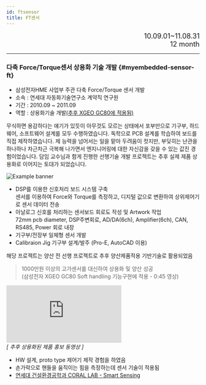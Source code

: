 ```yaml
---
id: ftsensor
title: FT센서
---
```


<div align="right">
  <font size="4">
    10.09.01~11.08.31 <br/>
		12 month
  </font>
</div>

---

### 다축 Force/Torque센서 상용화 기술 개발 {#myembedded-sensor-ft}

* 삼성전자HME 사업부 주관 다축 Force/Torque 센서 개발
* 소속 : 연세대 자동화기술연구소 계약직 연구원
* 기간 : 2010.09 ~ 2011.09
* 역할 : 상용화기술 개발[(추후 XGEO GC80에 적용됨)](https://www.youtube.com/watch?v=eEmyj61OwYo)

무식하면 용감하다는 얘기가 있듯이 아무것도 모르는 상태에서 포부만으로 기구부, 하드웨어, 소프트웨어 설계를 모두 수행하였습니다. 독학으로 PCB 설계를 학습하여 보드를 직접 제작하였습니다. 제 능력을 넘어서는 일을 맡아 두려움이 컷지만, 부딪히는 난관을 하나하나 차근차근 극복해 나가면서 엔지니어링에 대한 자신감을 갖을 수 있는 값진 경험이었습니다. 담임 교수님과 함게 진행한 선행기술 개발 프로젝트는 추후 실제 제품 상용화로 이어지는 토대가 되었습니다.

<div style={{width: '100%'}}>
	<img
		src={require('/img/3_embedded/img2_1_yonsei_ftsensor.png').default}
		style={{width: '100%'}}
		alt="Example banner"
	/>
</div>

* DSP를 이용한 신호처리 보드 시스템 구축  
센서를 이용하여 Force와 Torque를 측정하고, 디지털 값으로 변환하여 상위제어기로 센서 데이터 전송
* 아날로그 신호를 처리하는 센서보드 회로도 작성 및 Artwork 작업  
72mm pcb diameter, DSP주변회로, AD/DA(6ch), Amplifier(6ch), CAN, RS485, Power 회로 내장
* 기구부/전장부 일체형 센서 개발
* Calibraion Jig 기구부 설계/발주 (Pro-E, AutoCAD 이용)

해당 프로젝트는 양산 전 선행 프로젝트로 추후 양산제품적용 기반기술로 활용되었음

> 1000만원 이상의 고가센서를 대신하여 상용화 및 양산 성공  
> (삼성전자 XGEO GC80 Soft handling 기능구현에 적용 - 0:45 영상)

<div style={{textAlign: 'center'}}>
    <div style={{position: 'relative', width: '100%', paddingBottom: '56.25%'}}>
        <iframe 
			src="https://www.youtube.com/embed/eEmyj61OwYo?rel=0"
            style={{position: 'absolute', top: 0, left: 0, width: '100%', height: '100%'}}
            frameBorder="0"
            allowFullScreen="true">
            이 브라우저는 iframe을 지원하지 않습니다.
        </iframe>
    </div><em>[ 추후 상용화된 제품 홍보 동영상 ]</em>
</div>

* HW 설계, proto type 제어기 제작 경험을 하였음
* 손가락으로 핸들을 움직이는 힘을 측정하는데 센서 기술이 적용됨
* [연세대 건설환경공학과 CORAL LAB - Smart Sensing](https://web.yonsei.ac.kr/coral/project.html)

